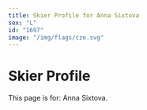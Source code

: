 ```yaml
---
title: Skier Profile for Anna Sixtova
sex: "L"
id: "1697"
image: "/img/flags/cze.svg" 
---
```


# Skier Profile

This page is for: Anna Sixtova.
    
